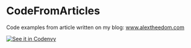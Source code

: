 # CodeFromArticles
Code examples from article written on my blog: www.alextheedom.com


[![See it in Codenvy](https://rawgit.com/slemeur/4a900bb68300a2643679/raw/1ad2c6d784c92fc21886c765bc6315a1f2ee690c/codenvy-contribute.svg)](https://codenvy.com/f?id=5dnvxnk7uyknhi2v)


